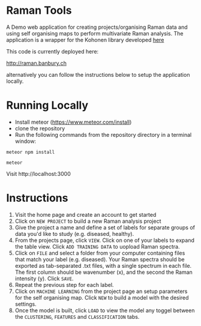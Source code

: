 # Raman Tools
A Demo web application for creating projects/organising Raman data and using self organising maps to perform multivariate Raman analysis. The application is a wrapper for the Kohonen library developed [here](https://github.com/cbanbury/kohonen)

This code is currently deployed here:

http://raman.banbury.ch

alternatively you can follow the instructions below to setup the application locally.

# Running Locally
* Install meteor (https://www.meteor.com/install)
* clone the repository
* Run the following commands from the repository directory in a terminal window:

```
meteor npm install

meteor
```
Visit http://localhost:3000

# Instructions

1. Visit the home page and create an account to get started
1. Click on `NEW PROJECT` to build a new Raman analysis project
1. Give the project a name and define a set of labels for separate groups of data you'd like to study (e.g. diseased, healthy).
1. From the projects page, click `VIEW`. Click on one of your labels to expand the table view. Click `ADD TRAINING DATA` to uopload Raman spectra.
1. Click on `FILE` and select a folder from your computer containing files that match your label (e.g. diseased). Your Raman spectra should be exported as tab-separated .txt files, with a single spectrum in each file. The first column should be wavenumber (x), and the second the Raman intensity (y). Click `SAVE`.
1. Repeat the previous step for each label.
1. Click on `MACHINE LEARNING` from the project page an setup parameters for the self organising map. Click `NEW` to build a model with the desired settings.
1. Once the model is built, click `LOAD` to view the model any toggel between the `CLUSTERING`, `FEATURES` and `CLASSIFICATION` tabs.

